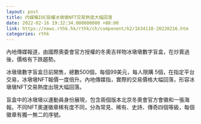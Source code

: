 ```yaml
---
layout: post
title: 内媒稱IOC授權冰墩墩NFT交易熱度大幅回落
date: 2022-02-16 19:32:34.000000000 +08:00
link: https://news.rthk.hk/rthk/ch/component/k2/1634118-20220216.htm
categories: rthk
---
```


內地傳媒報道，由國際奧委會官方授權的冬奧吉祥物冰墩墩數字盲盒，在炒賣過後，價格有下跌趨勢。

冰墩墩數字盲盒日前開售，總數500個，每個99美元，每人限購 5個，在指定平台交易，冰墩墩NFT報價一度倍升。內地傳媒指，實際的交易價格大幅回落，形容冰墩墩NFT交易熱度出現大幅回落。

盲盒中的冰墩墩以運動員身份展現，包含兩個版本北京冬奧會官方會徽和一張海報。不同NFT奧運徽章稀有度不同，分為常見、稀有、史詩、傳奇四個等級，每個徽章有獨一無二的序號。
